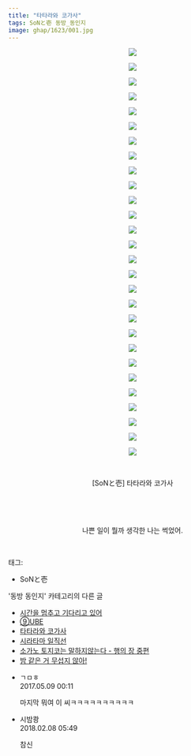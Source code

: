 ```yaml
---
title: "타타라와 코가사"
tags: SoNと壱 동방_동인지
image: ghap/1623/001.jpg
---
```

<div class="article">
<p style="text-align: center; clear: none; float: none;"><img src="{{ site.nasurl }}/ghap/1623/001.jpg"/></p>
<p style="text-align: center; clear: none; float: none;"><img src="{{ site.nasurl }}/ghap/1623/002.jpg"/></p>
<p style="text-align: center; clear: none; float: none;"><img src="{{ site.nasurl }}/ghap/1623/003.jpg"/></p>
<p style="text-align: center; clear: none; float: none;"><img src="{{ site.nasurl }}/ghap/1623/004.jpg"/></p>
<p style="text-align: center; clear: none; float: none;"><img src="{{ site.nasurl }}/ghap/1623/005.jpg"/></p>
<p style="text-align: center; clear: none; float: none;"><img src="{{ site.nasurl }}/ghap/1623/006.jpg"/></p>
<p style="text-align: center; clear: none; float: none;"><img src="{{ site.nasurl }}/ghap/1623/007.jpg"/></p>
<p style="text-align: center; clear: none; float: none;"><img src="{{ site.nasurl }}/ghap/1623/008.jpg"/></p>
<p style="text-align: center; clear: none; float: none;"><img src="{{ site.nasurl }}/ghap/1623/009.jpg"/></p>
<p style="text-align: center; clear: none; float: none;"><img src="{{ site.nasurl }}/ghap/1623/010.jpg"/></p>
<p style="text-align: center; clear: none; float: none;"><img src="{{ site.nasurl }}/ghap/1623/011.jpg"/></p>
<p style="text-align: center; clear: none; float: none;"><img src="{{ site.nasurl }}/ghap/1623/012.jpg"/></p>
<p style="text-align: center; clear: none; float: none;"><img src="{{ site.nasurl }}/ghap/1623/013.jpg"/></p>
<p style="text-align: center; clear: none; float: none;"><img src="{{ site.nasurl }}/ghap/1623/014.jpg"/></p>
<p style="text-align: center; clear: none; float: none;"><img src="{{ site.nasurl }}/ghap/1623/015.jpg"/></p>
<p style="text-align: center; clear: none; float: none;"><img src="{{ site.nasurl }}/ghap/1623/016.jpg"/></p>
<p style="text-align: center; clear: none; float: none;"><img src="{{ site.nasurl }}/ghap/1623/017.jpg"/></p>
<p style="text-align: center; clear: none; float: none;"><img src="{{ site.nasurl }}/ghap/1623/018.jpg"/></p>
<p style="text-align: center; clear: none; float: none;"><img src="{{ site.nasurl }}/ghap/1623/019.jpg"/></p>
<p style="text-align: center; clear: none; float: none;"><img src="{{ site.nasurl }}/ghap/1623/020.jpg"/></p>
<p style="text-align: center; clear: none; float: none;"><img src="{{ site.nasurl }}/ghap/1623/021.jpg"/></p>
<p style="text-align: center; clear: none; float: none;"><img src="{{ site.nasurl }}/ghap/1623/022.jpg"/></p>
<p style="text-align: center; clear: none; float: none;"><img src="{{ site.nasurl }}/ghap/1623/023.jpg"/></p>
<p style="text-align: center; clear: none; float: none;"><img src="{{ site.nasurl }}/ghap/1623/024.jpg"/></p>
<p style="text-align: center; clear: none; float: none;"><img src="{{ site.nasurl }}/ghap/1623/025.jpg"/></p>
<p style="text-align: center; clear: none; float: none;"><img src="{{ site.nasurl }}/ghap/1623/026.jpg"/></p>
<p style="text-align: center; clear: none; float: none;"><img src="{{ site.nasurl }}/ghap/1623/027.jpg"/></p>
<p style="text-align: center; clear: none; float: none;"><img src="{{ site.nasurl }}/ghap/1623/028.jpg"/></p>
<p style="text-align: center; clear: none; float: none;"><br/></p>
<p style="text-align: center; clear: none; float: none;">[SoNと壱] 타타라와 코가사</p>
<p style="text-align: center; clear: none; float: none;"><br/></p>
<p style="text-align: center; clear: none; float: none;"><br/></p>
<p style="text-align: center; clear: none; float: none;">나쁜 일이 뭘까 생각한 나는 썩었어.</p>
<p><br/></p>
</div><div class="tagTrail">
<p>태그: </p>
<ul>
<li>SoNと壱</li>
</ul>
</div><div class="another">
<p>'동방 동인지' 카테고리의 다른 글</p>
<ul>
<li><a href="/2016-08-16-ghap_1625">시간을 멈추고 기다리고 있어</a></li>
<li><a href="/2016-08-16-ghap_1624">⑨UBE</a></li>
<li><a href="/2016-08-16-ghap_1623">타타라와 코가사</a></li>
<li><a href="/2016-08-16-ghap_1622">시라타마 일직선</a></li>
<li><a href="/2016-08-16-ghap_1621">소가노 토지코는 말하지않는다 - 행의 장 중편</a></li>
<li><a href="/2016-08-16-ghap_1620">밤 같은 거 무섭지 않아!</a></li>
</ul>
</div><div class="cb_module cb_fluid">
<div class="cb_wrt cb_profile">
<div class="comment">
<ul>
<li class="cb_thumb_off" id="comment14983954">
<div class="cb_comment_area">
<div class="cb_info_area">
<div class="cb_section">
<span class="cb_nick_name">ㄱㅁㅎ</span>
</div>
<div class="cb_section">
<span class="cb_date">2017.05.09 00:11 </span>
</div>
</div>
<div class="cb_dsc_comment">
<p class="cb_dsc">
											마지막 뭐여 이 씨ㅋㅋㅋㅋㅋㅋㅋㅋㅋㅋ
										</p>
</div>
</div></li>
<li class="cb_thumb_off" id="comment15194930">
<div class="cb_comment_area">
<div class="cb_info_area">
<div class="cb_section">
<span class="cb_nick_name">시밤쾅</span>
</div>
<div class="cb_section">
<span class="cb_date">2018.02.08 05:49 </span>
</div>
</div>
<div class="cb_dsc_comment">
<p class="cb_dsc">
											참신
										</p>
</div>
</div></li>
</ul>
</div>
</div><!-- commentList close -->
</div>